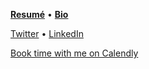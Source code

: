 [**Resumé**](resume.md) • [**Bio**](bio.md)

[Twitter](https://twitter.com/jcmaunsell) • [LinkedIn](https://www.linkedin.com/in/j-maunsell-2583a8103) 

[Book time with me on Calendly](https://calendly.com/jcmaunsell)

